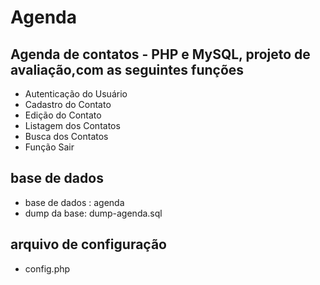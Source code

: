 # Agenda
## Agenda de contatos - PHP e MySQL, projeto de avaliação,com as seguintes funções
* Autenticação do Usuário
* Cadastro do Contato
* Edição do Contato
* Listagem dos Contatos
* Busca dos Contatos
* Função Sair

## base de dados
* base de dados : agenda
* dump da base: dump-agenda.sql

## arquivo de configuração
* config.php

